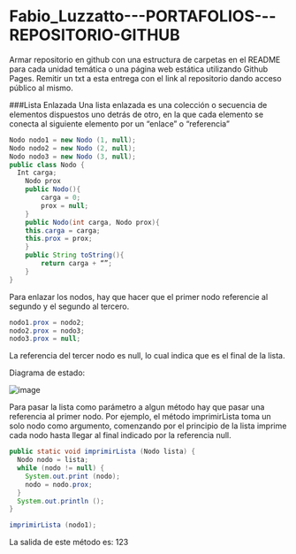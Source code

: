 # Fabio_Luzzatto---PORTAFOLIOS---REPOSITORIO-GITHUB
Armar repositorio en github con una estructura de carpetas en el README para cada unidad temática o una página web estática utilizando Github Pages. Remitir un txt a esta entrega con el link al repositorio dando acceso público al mismo.

###Lista Enlazada
Una lista enlazada es una colección o secuencia de elementos dispuestos uno detrás de otro, en la que cada elemento se conecta al siguiente elemento por un “enlace” o “referencia”

```java
Nodo nodo1 = new Nodo (1, null); 
Nodo nodo2 = new Nodo (2, null); 
Nodo nodo3 = new Nodo (3, null);
public class Nodo {
  Int carga;
	Nodo prox
	public Nodo(){
		carga = 0;
		prox = null;
	}
	public Nodo(int carga, Nodo prox){
	this.carga = carga;
	this.prox = prox;
	}
	public String toString(){
		return carga + “”;
	} 
}
```
Para enlazar los nodos, hay que hacer que el primer nodo referencie al segundo y el segundo al tercero.
```java
nodo1.prox = nodo2; 
nodo2.prox = nodo3; 
nodo3.prox = null;
```
La referencia del tercer nodo es null, lo cual indica que es el final de la lista. 

Diagrama de estado:

![image](https://user-images.githubusercontent.com/67033535/166112565-05331976-4676-46c2-b7ef-6f977e112e04.png)

Para pasar la lista como parámetro a algun método hay que pasar una referencia al primer nodo.
Por ejemplo, el método imprimirLista toma un solo nodo como argumento, comenzando por el principio de la lista imprime cada nodo hasta llegar al final indicado por la referencia null.
```java
public static void imprimirLista (Nodo lista) {
  Nodo nodo = lista; 
  while (nodo != null) { 
    System.out.print (nodo); 
    nodo = nodo.prox; 
  } 
  System.out.println (); 
}

imprimirLista (nodo1);
```
La salida de este método es: 123
